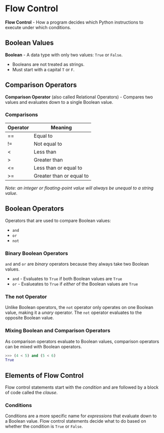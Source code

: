# Flow Control

**Flow Control** - How a program decides which Python instructions to execute under which conditions.

## Boolean Values
**Boolean** - A data type with only two values: `True` or `False`.
- Booleans are not treated as strings.
- Must start with a capital `T` or `F`.

## Comparison Operators
**Comparison Operator** (also called Relational Operators) - Compares two values and evaluates down to a single Boolean value.

### Comparisons
| Operator | Meaning |
|---|---|
| == | Equal to |
| != | Not equal to |
| < | Less than |
| > | Greater than |
| <= | Less than or equal to |
| >= | Greater than or equal to|

_Note: an integer or floating-point value will always be unequal to a string value._

## Boolean Operators
Operators that are used to compare Boolean values:
- `and`
- `or`
- `not`

### Binary Boolean Operators
`and` and `or` are _binary_ operators because they always take two Boolean values.
- `and` - Evaluates to `True` if both Boolean values are `True`
- `or` - Evalueates to `True` if _either_ of the Boolean values are `True`

### The not Operator
Unlike Boolean operators, the `not` operator only operates on one Boolean value, making it a _unary_ operator. The `not` operator evaluates to the opposite Boolean value.

### Mixing Boolean and Comparison Operators
As comparison operators evaluate to Boolean values, comparison operators can be mixed with Boolean operators.

```python
>>> (4 < 5) and (5 < 6)
True
```

## Elements of Flow Control
Flow control statements start with the _condition_ and are followed by a block of code called the _clause_.

### Conditions
Conditions are a more specific name for _expressions_ that evaluate down to a Boolean value. Flow control statements decide what to do based on whether the condition is `True` or `False`.